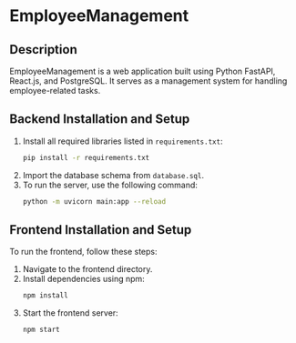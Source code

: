 # EmployeeManagement

## Description

EmployeeManagement is a web application built using Python FastAPI, React.js, and PostgreSQL. It serves as a management system for handling employee-related tasks.

## Backend Installation and Setup

1. Install all required libraries listed in `requirements.txt`:
   ```bash
   pip install -r requirements.txt
2. Import the database schema from `database.sql`.
3. To run the server, use the following command:
    ```bash
    python -m uvicorn main:app --reload

## Frontend Installation and Setup

To run the frontend, follow these steps:
1. Navigate to the frontend directory.
2. Install dependencies using npm:
    ```bash
    npm install
3. Start the frontend server:
    ```bash
    npm start